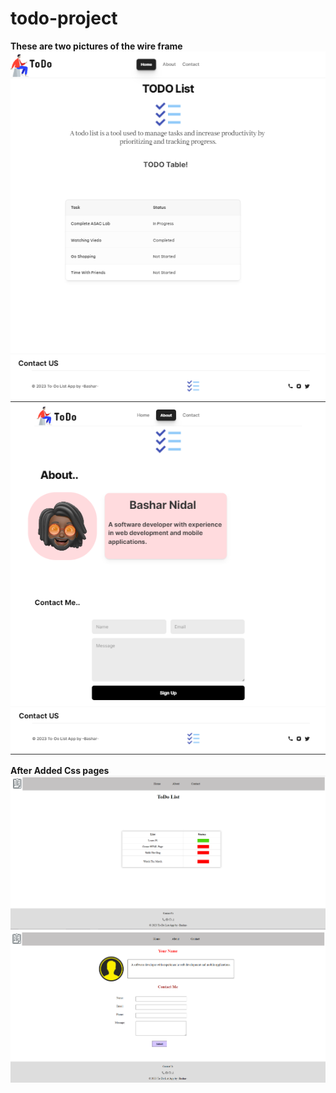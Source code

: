 # todo-project

**These are two pictures of the wire frame**
![first one](assets/Screenshot%202023-03-28%20181443.png)
![second photo](assets/Screenshot%202023-03-28%20183559.png)

**After Added Css pages**
![css](assets/Screenshot%202023-03-29%20222740.png)
![css2](assets/Screenshot%202023-03-29%20222808.png)

